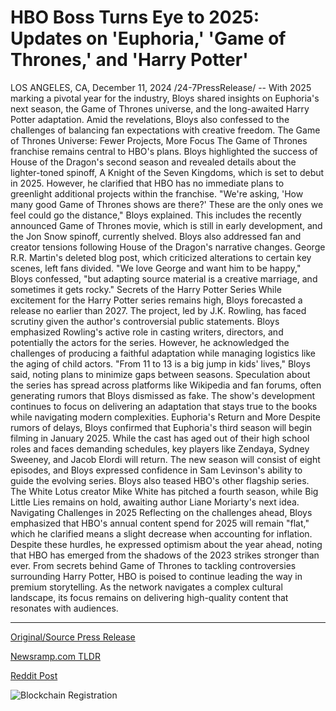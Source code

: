 # HBO Boss Turns Eye to 2025: Updates on 'Euphoria,' 'Game of Thrones,' and 'Harry Potter'

LOS ANGELES, CA, December 11, 2024 /24-7PressRelease/ -- With 2025 marking a pivotal year for the industry, Bloys shared insights on Euphoria's next season, the Game of Thrones universe, and the long-awaited Harry Potter adaptation. Amid the revelations, Bloys also confessed to the challenges of balancing fan expectations with creative freedom.  The Game of Thrones Universe: Fewer Projects, More Focus The Game of Thrones franchise remains central to HBO's plans. Bloys highlighted the success of House of the Dragon's second season and revealed details about the lighter-toned spinoff, A Knight of the Seven Kingdoms, which is set to debut in 2025. However, he clarified that HBO has no immediate plans to greenlight additional projects within the franchise.  "We're asking, 'How many good Game of Thrones shows are there?' These are the only ones we feel could go the distance," Bloys explained. This includes the recently announced Game of Thrones movie, which is still in early development, and the Jon Snow spinoff, currently shelved. Bloys also addressed fan and creator tensions following House of the Dragon's narrative changes. George R.R. Martin's deleted blog post, which criticized alterations to certain key scenes, left fans divided. "We love George and want him to be happy," Bloys confessed, "but adapting source material is a creative marriage, and sometimes it gets rocky."  Secrets of the Harry Potter Series While excitement for the Harry Potter series remains high, Bloys forecasted a release no earlier than 2027. The project, led by J.K. Rowling, has faced scrutiny given the author's controversial public statements. Bloys emphasized Rowling's active role in casting writers, directors, and potentially the actors for the series. However, he acknowledged the challenges of producing a faithful adaptation while managing logistics like the aging of child actors. "From 11 to 13 is a big jump in kids' lives," Bloys said, noting plans to minimize gaps between seasons.  Speculation about the series has spread across platforms like Wikipedia and fan forums, often generating rumors that Bloys dismissed as fake. The show's development continues to focus on delivering an adaptation that stays true to the books while navigating modern complexities.  Euphoria's Return and More Despite rumors of delays, Bloys confirmed that Euphoria's third season will begin filming in January 2025. While the cast has aged out of their high school roles and faces demanding schedules, key players like Zendaya, Sydney Sweeney, and Jacob Elordi will return. The new season will consist of eight episodes, and Bloys expressed confidence in Sam Levinson's ability to guide the evolving series.  Bloys also teased HBO's other flagship series. The White Lotus creator Mike White has pitched a fourth season, while Big Little Lies remains on hold, awaiting author Liane Moriarty's next idea.  Navigating Challenges in 2025 Reflecting on the challenges ahead, Bloys emphasized that HBO's annual content spend for 2025 will remain "flat," which he clarified means a slight decrease when accounting for inflation. Despite these hurdles, he expressed optimism about the year ahead, noting that HBO has emerged from the shadows of the 2023 strikes stronger than ever.  From secrets behind Game of Thrones to tackling controversies surrounding Harry Potter, HBO is poised to continue leading the way in premium storytelling. As the network navigates a complex cultural landscape, its focus remains on delivering high-quality content that resonates with audiences. 

---

[Original/Source Press Release](https://www.24-7pressrelease.com/press-release/516846/hbo-boss-turns-eye-to-2025-updates-on-euphoria-game-of-thrones-and-harry-potter)
                    

[Newsramp.com TLDR](https://newsramp.com/curated-news/hbo-s-casey-bloys-reveals-insights-on-game-of-thrones-harry-potter-and-euphoria/ee707f47df2500539929890185b26dbe) 

 



[Reddit Post](https://www.reddit.com/r/Lifestyle_Culture/comments/1hcl8pc/hbos_casey_bloys_reveals_insights_on_game_of/) 



![Blockchain Registration](https://cdn.newsramp.app/24-7PressRelease/qrcode/2412/11/mendJzTP.webp)